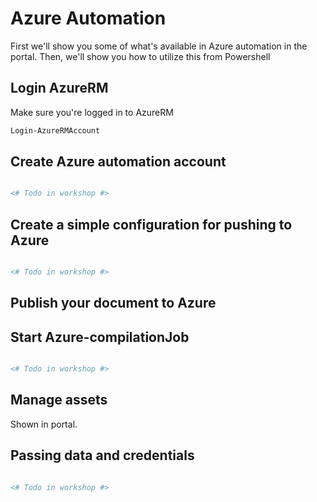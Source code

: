 # Azure Automation
First we'll show you some of what's available in Azure automation in the portal. 
Then, we'll show you how to utilize this from Powershell

## Login AzureRM
Make sure you're logged in to AzureRM
```powershell
Login-AzureRMAccount 
```
## Create Azure automation account
```powershell

<# Todo in workshop #>
```

## Create a simple configuration for pushing to Azure

```powershell

<# Todo in workshop #>
```
## Publish your document to Azure

## Start Azure-compilationJob


```powershell

<# Todo in workshop #>
```

## Manage assets
Shown in portal. 

## Passing data and credentials


```powershell

<# Todo in workshop #>
```